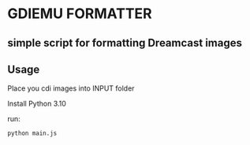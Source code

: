# GDIEMU FORMATTER
## simple script for formatting Dreamcast images 

## Usage
Place you cdi images into INPUT folder

Install Python 3.10

run:
```sh
python main.js
```